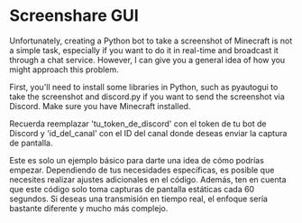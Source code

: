 # Screenshare GUI

Unfortunately, creating a Python bot to take a screenshot of Minecraft is not a simple task, especially if you want to do it in real-time and broadcast it through a chat service. However, I can give you a general idea of how you might approach this problem.

First, you'll need to install some libraries in Python, such as pyautogui to take the screenshot and discord.py if you want to send the screenshot via Discord. Make sure you have Minecraft installed.

Recuerda reemplazar 'tu_token_de_discord' con el token de tu bot de Discord y 'id_del_canal' con el ID del canal donde deseas enviar la captura de pantalla.

Este es solo un ejemplo básico para darte una idea de cómo podrías empezar. Dependiendo de tus necesidades específicas, es posible que necesites realizar ajustes adicionales en el código. Además, ten en cuenta que este código solo toma capturas de pantalla estáticas cada 60 segundos. Si deseas una transmisión en tiempo real, el enfoque sería bastante diferente y mucho más complejo.

